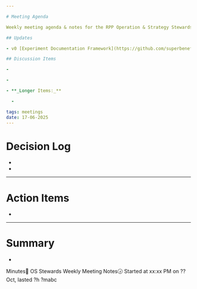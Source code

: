 ```yaml
---

# Meeting Agenda

Weekly meeting agenda & notes for the RPP Operation & Strategy Stewards team.

## Updates

- v0 [Experiment Documentation Framework](https://github.com/superbenefit/knowledge-base/tree/main/tools/workflows/learning/experiment-documentation) is shipped

## Discussion Items

- 

- 

- **_Longer Items:_**

  - 

tags: meetings
date: 17-06-2025
---
```


# Decision Log

- 

- 

---

# Action Items

- 

---

# Summary

- 

Minutes📝 OS Stewards Weekly Meeting Notes🕞 Started at xx:xx PM on ?? Oct, lasted ?h ?mabc
